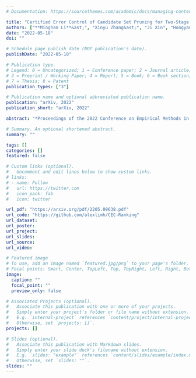 ```yaml
---
# Documentation: https://sourcethemes.com/academic/docs/managing-content/

title: "Certified Error Control of Candidate Set Pruning for Two-Stage Relevance Ranking"
authors: ["**Minghan Li**&ast;", "Xinyu Zhang&ast;", "Ji Xin", "Hongyang Zhang", "Jimmy Lin"]
date: "2022-05-18"
doi: ""

# Schedule page publish date (NOT publication's date).
publishDate: "2022-05-18"

# Publication type.
# Legend: 0 = Uncategorized; 1 = Conference paper; 2 = Journal article;
# 3 = Preprint / Working Paper; 4 = Report; 5 = Book; 6 = Book section;
# 7 = Thesis; 8 = Patent
publication_types: ["3"]

# Publication name and optional abbreviated publication name.
publication: "arXiv, 2022"
publication_short: "arXiv, 2022"

abstract: "*Proceedings of the 2022 Conference on Empirical Methods in Natural Language Processing (EMNLP 2022 <font color=\"red\"> Oral </font>, upcoming)*"

# Summary. An optional shortened abstract.
summary: ""

tags: []
categories: []
featured: false

# Custom links (optional).
#   Uncomment and edit lines below to show custom links.
# links:
# - name: Follow
#   url: https://twitter.com
#   icon_pack: fab
#   icon: twitter

url_pdf: "https://arxiv.org/pdf/2205.09638.pdf"
url_code: "https://github.com/alexlimh/CEC-Ranking"
url_dataset:
url_poster:
url_project:
url_slides:
url_source:
url_video:

# Featured image
# To use, add an image named `featured.jpg/png` to your page's folder. 
# Focal points: Smart, Center, TopLeft, Top, TopRight, Left, Right, BottomLeft, Bottom, BottomRight.
image:
  caption: ""
  focal_point: ""
  preview_only: false

# Associated Projects (optional).
#   Associate this publication with one or more of your projects.
#   Simply enter your project's folder or file name without extension.
#   E.g. `internal-project` references `content/project/internal-project/index.md`.
#   Otherwise, set `projects: []`.
projects: []

# Slides (optional).
#   Associate this publication with Markdown slides.
#   Simply enter your slide deck's filename without extension.
#   E.g. `slides: "example"` references `content/slides/example/index.md`.
#   Otherwise, set `slides: ""`.
slides: ""
---
```


